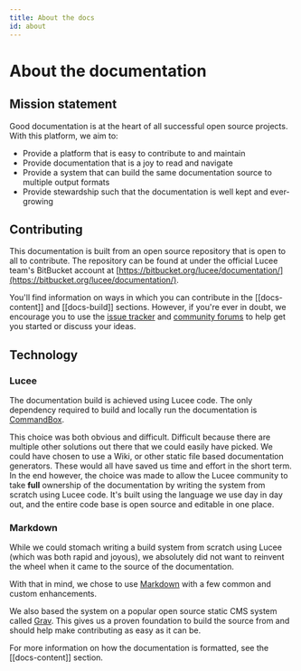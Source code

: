 ```yaml
---
title: About the docs
id: about
---
```


# About the documentation

## Mission statement

Good documentation is at the heart of all successful open source projects. With this platform, we aim to:

* Provide a platform that is easy to contribute to and maintain
* Provide documentation that is a joy to read and navigate
* Provide a system that can build the same documentation source to multiple output formats
* Provide stewardship such that the documentation is well kept and ever-growing

## Contributing

This documentation is built from an open source repository that is open to all to contribute. The repository can be found at under the official Lucee team's BitBucket account at [https://bitbucket.org/lucee/documentation/](https://bitbucket.org/lucee/documentation/).

You'll find information on ways in which you can contribute in the [[docs-content]] and [[docs-build]] sections. However, if you're ever in doubt, we encourage you to use the [issue tracker](https://luceeserver.atlassian.net/projects/LD) and [community forums](http://lucee.org/get-involved.html) to help get you started or discuss your ideas.

## Technology

### Lucee

The documentation build is achieved using Lucee code. The only dependency required to build and locally run the documentation is [CommandBox](http://www.ortussolutions.com/products/commandbox).

This choice was both obvious and difficult. Difficult because there are multiple other solutions out there that we could easily have picked. We could have chosen to use a Wiki, or other static file based documentation generators. These would all have saved us time and effort in the short term. In the end however, the choice was made to allow the Lucee community to take **full** ownership of the documentation by writing the system from scratch using Lucee code. It's built using the language we use day in day out, and the entire code base is open source and editable in one place.

### Markdown

While we could stomach writing a build system from scratch using Lucee (which was both rapid and joyous), we absolutely did not want to reinvent the wheel when it came to the source of the documentation.

With that in mind, we chose to use [Markdown](http://daringfireball.net/projects/markdown/) with a few common and custom enhancements. 

We also based the system on a popular open source static CMS system called [Grav](http://getgrav.org). This gives us a proven foundation to build the source from and should help make contributing as easy as it can be.

For more information on how the documentation is formatted, see the [[docs-content]] section.
